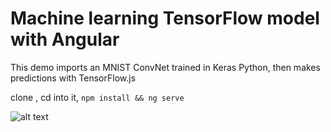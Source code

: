 # Machine learning TensorFlow model with Angular


This demo imports an MNIST ConvNet trained in Keras Python, then makes predictions with TensorFlow.js

clone , cd into it, `npm install && ng serve`

![alt text](https://cdn-images-1.medium.com/max/1000/1*LW5_RsWWnBLPZ2oeyeF5wg.gif "TensorFlow ML")
